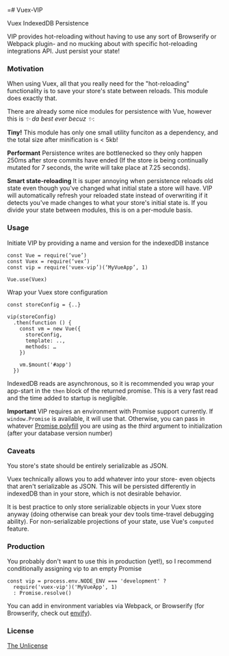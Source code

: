 =# Vuex-VIP

Vuex IndexedDB Persistence

VIP provides hot-reloading without having to use any sort of Browserify or
Webpack plugin- and no mucking about with specific hot-reloading integrations API.
Just persist your state!

### Motivation

When using Vuex, all that you really need for the "hot-reloading" functionality
is to save your store's state between reloads. This module does exactly that.

There are already some nice modules for persistence with Vue, however this is
_:sparkles: da best ever becuz :sparkles:_:

**Tiny!**
This module has only one small utility funciton as a dependency, and
the total size after minification is < 5kb!

**Performant**
Persistence writes are bottlenecked so they only happen 250ms after store commits
have ended (If the store is being continually mutated for 7 seconds, the write will
take place at 7.25 seconds).

**Smart state-reloading**
It is super annoying when persistence reloads old state
even though you've changed what initial state a store will have. VIP will
automatically refresh your reloaded state instead of overwriting if it detects
you've made changes to what your store's initial state is. If you divide your
state between modules, this is on a per-module basis.


### Usage

Initiate VIP by providing a name and version for the indexedDB instance

```
const Vue = require(‘vue’)
const Vuex = require(‘vex’)
const vip = require('vuex-vip’)(‘MyVueApp’, 1)

Vue.use(Vuex)
```

Wrap your Vuex store configuration

```
const storeConfig = {..}

vip(storeConfig)
  .then(function () {
    const vm = new Vue({
      storeConfig,
      template: ..,
      methods: …
    })

    vm.$mount('#app')
  })
```

IndexedDB reads are asynchronous, so it is recommended you wrap your app-start
in the `then` block of the returned promise. This is a very fast
read and the time added to startup is negligible.

**Important**
VIP requires an environment with Promise support currently. If `window.Promise` is
available, it will use that. Otherwise, you can pass in whatever [Promise polyfill](https://www.npmjs.com/package/es6-promise)
you are using as the _third_ argument to initialization (after your database version
number)

### Caveats
You store's state should be entirely serializable as JSON.

Vuex technically allows you to add whatever into your store- even objects
that aren't serializable as JSON. This will be persisted differently in
indexedDB than in your store, which is not desirable behavior.

It is best practice to only store serializable objects in your Vuex store anyway
(doing otherwise can break your dev tools time-travel debugging ability).
For non-serializable projections of your state, use Vue's `computed` feature.

### Production

You probably don't want to use this in production (yet!), so I recommend
conditionally assigning vip to an empty Promise

```
const vip = process.env.NODE_ENV === 'development' ?
  require('vuex-vip')('MyVueApp', 1)
  : Promise.resolve()
```

You can add in environment variables via Webpack, or Browserify (for Browserify,
check out [envify](https://github.com/hughsk/envify)).

### License
[The Unlicense](http://unlicense.org/)